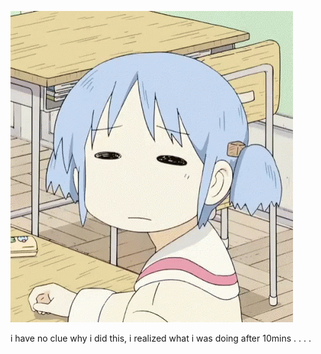 ![](/nichijou_sigh.gif)


i have no clue why i did this, i realized what i was doing after 10mins . . . . 